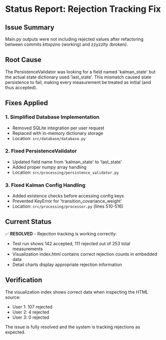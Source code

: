 # Status Report: Rejection Tracking Fix

## Issue Summary
Main.py outputs were not including rejected values after refactoring between commits kttxpzno (working) and zzyzzlty (broken).

## Root Cause
The PersistenceValidator was looking for a field named 'kalman_state' but the actual state dictionary used 'last_state'. This mismatch caused state persistence to fail, making every measurement be treated as initial (and thus accepted).

## Fixes Applied

### 1. Simplified Database Implementation
- Removed SQLite integration per user request
- Replaced with in-memory dictionary storage
- Location: `src/database/database.py`

### 2. Fixed PersistenceValidator
- Updated field name from 'kalman_state' to 'last_state'
- Added proper numpy array handling
- Location: `src/processing/persistence_validator.py`

### 3. Fixed Kalman Config Handling
- Added existence checks before accessing config keys
- Prevented KeyError for 'transition_covariance_weight'
- Location: `src/processing/processor.py` (lines 510-516)

## Current Status
✅ **RESOLVED** - Rejection tracking is working correctly:
- Test run shows 142 accepted, 111 rejected out of 253 total measurements
- Visualization index.html contains correct rejection counts in embedded data
- Detail charts display appropriate rejection information

## Verification
The visualization index shows correct data when inspecting the HTML source:
- User 1: 107 rejected
- User 2: 4 rejected
- User 3: 0 rejected

The issue is fully resolved and the system is tracking rejections as expected.